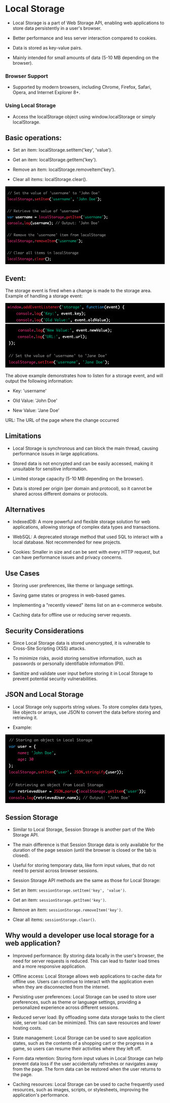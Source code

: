 # Local Storage 

- Local Storage is a part of Web Storage API, enabling web applications to store data persistently in a user's browser.

- Better performance and less server interaction compared to cookies.

- Data is stored as key-value pairs.

- Mainly intended for small amounts of data (5-10 MB depending on the browser).

### Browser Support

- Supported by modern browsers, including Chrome, Firefox, Safari, Opera, and Internet Explorer 8+.

### Using Local Storage

- Access the localStorage object using window.localStorage or simply localStorage.

## Basic operations:

- Set an item: localStorage.setItem('key', 'value').

- Get an item: localStorage.getItem('key').

- Remove an item: localStorage.removeItem('key').

- Clear all items: localStorage.clear().

![201-notes/Class13/BasicOperations1](BasicOperations1.png)

## Event:

The storage event is fired when a change is made to the storage area.
Example of handling a storage event:

![Events Example](EventExp1.png)
![Events Example](EventsExp2.png)

The above example demonstrates how to listen for a storage event, and will output the following information:

- Key: 'username'

- Old Value: 'John Doe'

- New Value: 'Jane Doe'

URL: The URL of the page where the change occurred

## Limitations

- Local Storage is synchronous and can block the main thread, causing performance issues in large applications.

- Stored data is not encrypted and can be easily accessed, making it unsuitable for sensitive information.

- Limited storage capacity (5-10 MB depending on the browser).

- Data is stored per origin (per domain and protocol), so it cannot be shared across different domains or protocols.

## Alternatives

- IndexedDB: A more powerful and flexible storage solution for web applications, allowing storage of complex data types and transactions.

- WebSQL: A deprecated storage method that used SQL to interact with a local database. Not recommended for new projects.

- Cookies: Smaller in size and can be sent with every HTTP request, but can have performance issues and privacy concerns.

## Use Cases

- Storing user preferences, like theme or language settings.

- Saving game states or progress in web-based games.

- Implementing a "recently viewed" items list on an e-commerce website.

- Caching data for offline use or reducing server requests.

## Security Considerations

- Since Local Storage data is stored unencrypted, it is vulnerable to Cross-Site Scripting (XSS) attacks.

- To minimize risks, avoid storing sensitive information, such as passwords or personally identifiable information (PII).

- Sanitize and validate user input before storing it in Local Storage to prevent potential security vulnerabilities.

## JSON and Local Storage

- Local Storage only supports string values. To store complex data types, like objects or arrays, use JSON to convert the data before storing and retrieving it.

- Example:

![JSONandLocalStorageExp.png](JSONandLocalStorageExp.png)

## Session Storage

- Similar to Local Storage, Session Storage is another part of the Web Storage API.

- The main difference is that Session Storage data is only available for the duration of the page session (until the browser is closed or the tab is closed).

- Useful for storing temporary data, like form input values, that do not need to persist across browser sessions.

- Session Storage API methods are the same as those for Local Storage:

- Set an item: `sessionStorage.setItem('key', 'value')`.

- Get an item: `sessionStorage.getItem('key')`.

- Remove an item: `sessionStorage.removeItem('key')`.

- Clear all items: `sessionStorage.clear()`.

## Why would a developer use local storage for a web application?

- Improved performance: By storing data locally in the user's browser, the need for server requests is reduced. This can lead to faster load times and a more responsive application.

- Offline access: Local Storage allows web applications to cache data for offline use. Users can continue to interact with the application even when they are disconnected from the internet.

- Persisting user preferences: Local Storage can be used to store user preferences, such as theme or language settings, providing a personalized experience across different sessions.

- Reduced server load: By offloading some data storage tasks to the client side, server load can be minimized. This can save resources and lower hosting costs.

- State management: Local Storage can be used to save application states, such as the contents of a shopping cart or the progress in a game, so users can resume their activities where they left off.

- Form data retention: Storing form input values in Local Storage can help prevent data loss if the user accidentally refreshes or navigates away from the page. The form data can be restored when the user returns to the page.

- Caching resources: Local Storage can be used to cache frequently used resources, such as images, scripts, or stylesheets, improving the application's performance.



